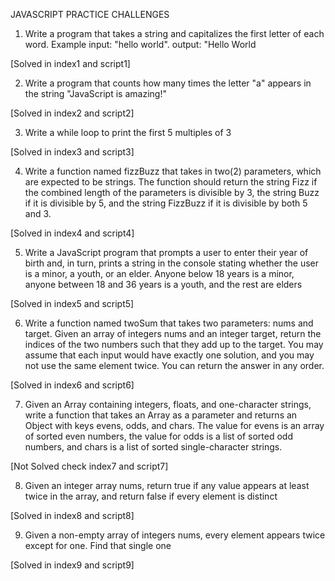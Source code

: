 JAVASCRIPT PRACTICE CHALLENGES

1. Write a program that takes a string and capitalizes the first letter of
each word. Example input: "hello world". output: "Hello World

[Solved in index1 and script1]

2. Write a program that counts how many times the letter "a" appears in
the string "JavaScript is amazing!"

[Solved in index2 and script2]

3. Write a while loop to print the first 5 multiples of 3

[Solved in index3 and script3]

4. Write a function named fizzBuzz that takes in two(2) parameters, which
are expected to be strings. The function should return the string Fizz if
the combined length of the parameters is divisible by 3, the string Buzz
if it is divisible by 5, and the string FizzBuzz if it is divisible by both 5 and 3.

[Solved in index4 and script4]

5. Write a JavaScript program that prompts a user to enter their year of
birth and, in turn, prints a string in the console stating whether the user
is a minor, a youth, or an elder. Anyone below 18 years is a minor,
anyone between 18 and 36 years is a youth, and the rest are elders

[Solved in index5 and script5]

6. Write a function named twoSum that takes two parameters: nums and
target. Given an array of integers nums and an integer target, return
the indices of the two numbers such that they add up to the target.
You may assume that each input would have exactly one solution, and
you may not use the same element twice.
You can return the answer in any order.

[Solved in index6 and script6]

7. Given an Array containing integers, floats, and one-character strings,
write a function that takes an Array as a parameter and returns an
Object with keys evens, odds, and chars. The value for evens is an array
of sorted even numbers, the value for odds is a list of sorted odd
numbers, and chars is a list of sorted single-character strings.

[Not Solved check index7 and script7]

8. Given an integer array nums, return true if any value appears at least
twice in the array, and return false if every element is distinct

[Solved in index8 and script8]

9. Given a non-empty array of integers nums, every element appears
twice except for one. Find that single one

[Solved in index9 and script9]